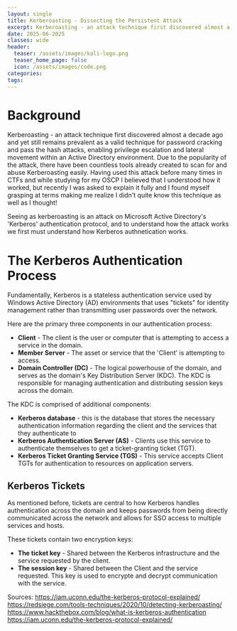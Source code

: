 ```yaml
---
layout: single
title: Kerberoasting - Dissecting the Persistent Attack
excerpt: Kerberoasting - an attack technique first discovered almost a decade ago and yet still remains prevalent as a valid technique for password cracking and pass the hash attacks, enabling privilege escalation and lateral movement within an Active Directory environment.  Due to the popularity of the attack, there have been countless tools already created to scan for and abuse Kerberoasting easily.  Having used this attack before many times in CTFs and while studying for my OSCP I believed that I understood how it worked, but recently I was asked to explain it fully and I found myself grasping at terms making me realize I didn't quite know this technique as well as I thought!"
date: 2025-06-2025
classes: wide
header:
  teaser: /assets/images/kali-logo.png
  teaser_home_page: false
  icon: /assets/images/code.png
categories:
tags:
---
```


# Background

Kerberoasting - an attack technique first discovered almost a decade ago and yet still remains prevalent as a valid technique for password cracking and pass the hash attacks, enabling privilege escalation and lateral movement within an Active Directory environment.  Due to the popularity of the attack, there have been countless tools already created to scan for and abuse Kerberoasting easily.  Having used this attack before many times in CTFs and while studying for my OSCP I believed that I understood how it worked, but recently I was asked to explain it fully and I found myself grasping at terms making me realize I didn't quite know this technique as well as I thought!

Seeing as kerberoasting is an attack on Microsoft Active Directory's 'Kerberos' authentication protocol, and to understand how the attack works we first must understand how Kerberos authnetication works.

# The Kerberos Authentication Process

Fundamentally, Kerberos is a stateless authentication service used by Windows Active Directory (AD) environments that uses "tickets" for identity management rather than transmitting user passwords over the network.

Here are the primary three components in our authentication process:
* **Client** - The client is the user or computer that is attempting to access a service in the domain.
* **Member Server** - The asset or service that the 'Client' is attempting to access.
* **Domain Controller (DC)** - The logical powerhouse of the domain, and serves as the domain's Key Distribution Server (KDC).  The KDC is responsible for managing authentication and distributing session keys across the domain.

The KDC is comprised of additional components:
* **Kerberos database** - this is the database that stores the necessary authentication information regarding the client and the services that they authenticate to
* **Kerberos Authentication Server (AS)** - Clients use this service to authenticate themselves to get a ticket-granting ticket (TGT).
* **Kerberos Ticket Granting Service (TGS)** - This service accepts Client TGTs for authentication to resources on application servers.

## Kerberos Tickets

As mentioned before, tickets are central to how Kerberos handles authentication across the domain and keeps passwords from being directly communicated across the network and allows for SSO access to multiple services and hosts.



These tickets contain two encryption keys:
* **The ticket key** - Shared between the Kerberos infrastructure and the service requested by the client.
* **The session key** - Shared between the Client and the service requested.  This key is used to encrypte and decrypt communication with the service.



Sources:
https://iam.uconn.edu/the-kerberos-protocol-explained/
https://redsiege.com/tools-techniques/2020/10/detecting-kerberoasting/
https://www.hackthebox.com/blog/what-is-kerberos-authentication
https://iam.uconn.edu/the-kerberos-protocol-explained/
